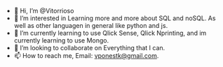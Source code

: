 - 👋 Hi, I’m @Vitorrioso
- 👀 I’m interested in Learning more and more about SQL and noSQL. As well as other languagen in general like python and js.
- 🌱 I’m currently learning to use Qlick Sense, Qlick Nprinting, and im currently learning to use Mongo.
- 💞️ I’m looking to collaborate on Everything that I can.
- 📫 How to reach me, Email: vponestk@gmail.com.


